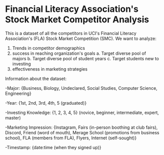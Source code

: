 
# Financial Literacy Association's Stock Market Competitor Analysis

This is a dataset of all the competitors in UCI's Financial Literacy Association's (FLA) Stock Market Competition (SMC). We want to analyze:
  1. Trends in competitor demographics
  2. success in reaching organization's goals
    a. Target diverse pool of majors
    b. Target diverse pool of student years
    c. Target students new to investing
  4. effectiveness in marketing strategies

Information about the dataset:

  -Major: {Business, Biology, Undeclared, Social Studies, Computer Science, Engineering}
  
  -Year: {1st, 2nd, 3rd, 4th, 5 (graduated)}
  
  -Investing Knowledge: {1, 2, 3, 4, 5} (novice, beginner, intermediate, expert, master)
  
  -Marketing Impression: {Instagram, Fairs (in-person boothing at club fairs), Discord, Friend (word of mouth), Merage School (promotions from business school), FLA (members from FLA), Flyers, Internet (self-sought)}
  
  -Timestamp: {date:time (when they signed up)}

